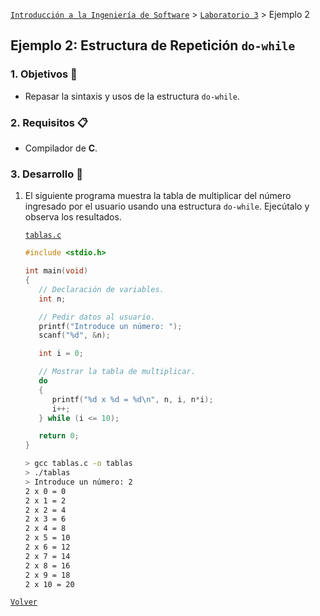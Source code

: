 [`Introducción a la Ingeniería de Software`](../../README.md) > [`Laboratorio 3`](../README.md) > Ejemplo 2

## Ejemplo 2: Estructura de Repetición `do-while`

### 1. Objetivos :dart:

- Repasar la sintaxis y usos de la estructura `do-while`.

### 2. Requisitos :clipboard:

- Compilador de __C__.

### 3. Desarrollo :rocket:

1. El siguiente programa muestra la tabla de multiplicar del número ingresado por el usuario usando una estructura `do-while`. Ejecútalo y observa los resultados.

   [`tablas.c`](codigos/tablas.c)

   ```c
   #include <stdio.h>

   int main(void)
   {
      // Declaración de variables.
      int n;

      // Pedir datos al usuario.
      printf("Introduce un número: ");
      scanf("%d", &n);

      int i = 0;

      // Mostrar la tabla de multiplicar.
      do
      {
         printf("%d x %d = %d\n", n, i, n*i);
         i++;
      } while (i <= 10);

      return 0;
   }
   ```

   ```bash
   > gcc tablas.c -o tablas
   > ./tablas
   > Introduce un número: 2
   2 x 0 = 0
   2 x 1 = 2
   2 x 2 = 4
   2 x 3 = 6
   2 x 4 = 8
   2 x 5 = 10
   2 x 6 = 12
   2 x 7 = 14
   2 x 8 = 16
   2 x 9 = 18
   2 x 10 = 20
   ```

[`Volver`](../README.md)
